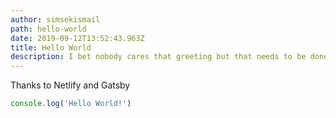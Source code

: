 ```yaml
---
author: simsekismail
path: hello-world
date: 2019-09-12T13:52:43.963Z
title: Hello World
description: I bet nobody cares that greeting but that needs to be done anyway.
---
```

Thanks to Netlify and Gatsby
```ts
console.log('Hello World!')
```
